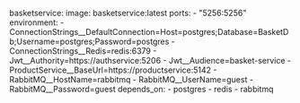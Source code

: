 basketservice:
  image: basketservice:latest
  ports:
    - "5256:5256"
  environment:
    - ConnectionStrings__DefaultConnection=Host=postgres;Database=BasketDb;Username=postgres;Password=postgres
    - ConnectionStrings__Redis=redis:6379
    - Jwt__Authority=https://authservice:5206
    - Jwt__Audience=basket-service
    - ProductService__BaseUrl=https://productservice:5142
    - RabbitMQ__HostName=rabbitmq
    - RabbitMQ__UserName=guest
    - RabbitMQ__Password=guest
  depends_on:
    - postgres
    - redis
    - rabbitmq